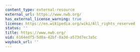 ```yaml
---
content_type: external-resource
external_url: https://www.nwb.org/
has_external_license_warning: true
license: https://en.wikipedia.org/wiki/All_rights_reserved
status: ''
title: https://www.nwb.org/
uid: 6164edf5-5d0a-42bf-8a3d-a573d7ec3a5c
wayback_url: ''
---
```

